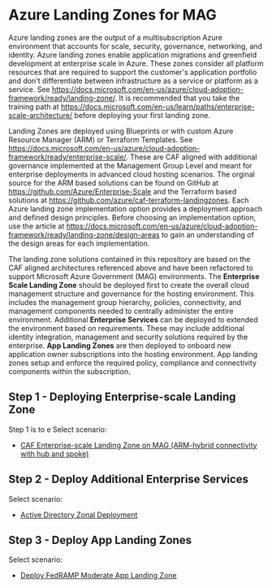 # Azure Landing Zones for MAG
Azure landing zones are the output of a multisubscription Azure environment that accounts for scale, security, governance, networking, and identity. Azure landing zones enable application migrations and greenfield development at enterprise scale in Azure. These zones consider all platform resources that are required to support the customer's application portfolio and don't differentiate between infrastructure as a service or platform as a service. See https://docs.microsoft.com/en-us/azure/cloud-adoption-framework/ready/landing-zone/.  It is recommended that you take the training path at https://docs.microsoft.com/en-us/learn/paths/enterprise-scale-architecture/ before deploying your first landing zone.


Landing Zones are deployed using Blueprints or with custom Azure Resource Manager (ARM) or Terraform Templates.  See https://docs.microsoft.com/en-us/azure/cloud-adoption-framework/ready/enterprise-scale/.  These are CAF aligned with additional governance implemented at the Management Group Level and meant for enterprise deployments in advanced cloud hosting scenarios.  The orginal source for the ARM based solutions can be found on GitHub at https://github.com/Azure/Enterprise-Scale and the Terraform based solutions at https://github.com/azure/caf-terraform-landingzones.  Each Azure landing zone implementation option provides a deployment approach and defined design principles. Before choosing an implementation option, use the article at https://docs.microsoft.com/en-us/azure/cloud-adoption-framework/ready/landing-zone/design-areas to gain an understanding of the design areas for each implementation. 

The landing zone solutions contained in this repository are based on the CAF aligned architectures referenced above and have been refactored to support Microsoft Azure Government (MAG) environments.  The **Enterprise Scale Landing Zone** should be deployed first to create the overall cloud management structure and governance for the hosting environment.  This includes the management group hierarchy, policies, connectivity, and management components needed to centrally administer the entire environment.  Additional **Enterprise Services** can be deployed to extended the environment based on requirements.  These may include additional identity integration, management and security solutions required by the enterprise.  **App Landing Zones** are then deployed to onboard new application owner subscriptions into the hosting environment.  App landing zones setup and enforce the required policy, compliance and connectivity components within the subscription.

## Step 1 - Deploying Enterprise-scale Landing Zone
Step 1 is to e
Select scenario:
* [CAF Enterprise-scale Landing Zone on MAG (ARM-hybrid connectivity with hub and spoke)](Templates/entscalelz/es-hubspoke)

## Step 2 - Deploy Additional Enterprise Services
Select scenario:
* [Active Directory Zonal Deployment](Templates/entsvcs/active-directory-new-domain-ha-2-dc-zones/)

## Step 3 - Deploy App Landing Zones
Select scenario:
* [Deploy FedRAMP Moderate App Landing Zone](Templates/applz/fedrampmod-hubspoke)





 

